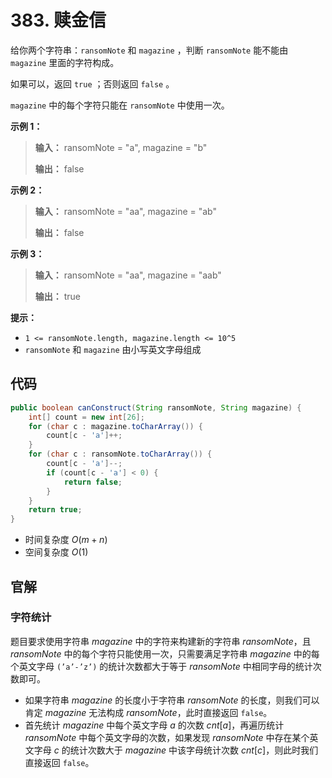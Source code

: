 # 383. 赎金信

给你两个字符串：`ransomNote` 和 `magazine` ，判断 `ransomNote` 能不能由 `magazine` 里面的字符构成。

如果可以，返回 `true` ；否则返回 `false` 。

`magazine` 中的每个字符只能在 `ransomNote` 中使用一次。

**示例 1：** 

> **输入：** ransomNote = "a", magazine = "b"
>
> **输出：** false

**示例 2：** 

> **输入：** ransomNote = "aa", magazine = "ab"
>
> **输出：** false

**示例 3：** 

> **输入：** ransomNote = "aa", magazine = "aab"
>
> **输出：** true

**提示：** 

*   `1 <= ransomNote.length, magazine.length <= 10^5`
*   `ransomNote` 和 `magazine` 由小写英文字母组成

## 代码

```java
public boolean canConstruct(String ransomNote, String magazine) {
    int[] count = new int[26];
    for (char c : magazine.toCharArray()) {
        count[c - 'a']++;
    }
    for (char c : ransomNote.toCharArray()) {
        count[c - 'a']--;
        if (count[c - 'a'] < 0) {
            return false;
        }
    }
    return true;
}
```

- 时间复杂度 $O(m+n)$
- 空间复杂度 $O(1)$

## 官解

### 字符统计

题目要求使用字符串 $magazine$ 中的字符来构建新的字符串 $ransomNote$，且 $ransomNote$ 中的每个字符只能使用一次，只需要满足字符串 $magazine$ 中的每个英文字母 `(’a’-’z’)` 的统计次数都大于等于 $ransomNote$ 中相同字母的统计次数即可。

- 如果字符串 $magazine$ 的长度小于字符串 $ransomNote$ 的长度，则我们可以肯定 $magazine$ 无法构成 $ransomNote$，此时直接返回 `false`。
- 首先统计 $magazine$ 中每个英文字母 $a$ 的次数 $cnt[a]$，再遍历统计 $ransomNote$ 中每个英文字母的次数，如果发现 $ransomNote$ 中存在某个英文字母 $c$ 的统计次数大于 $magazine$ 中该字母统计次数 $cnt[c]$​，则此时我们直接返回 `false`。